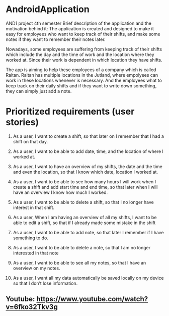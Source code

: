 # AndroidApplication

AND1 project 4th semester Brief description of the application and the motivation behind it:
The application is created and designed to make it easy for employees who want to keep track of their shifts,
and make some notes if they want to remember their notes later.

Nowadays, some employees are suffering from keeping track of their shifts which include the day and the time of work and the location where they worked at.
Since their work is dependent in which location they have shifts.

The app is aiming to help these employees of a company which is called Raitan. Raitan has multiple locations in the Jutland, where empolyees can work in these locations whenever is necessary. And the employees what to keep track on their daily shifts and if they want to write down something, they can simply just add a note.



# Prioritized requirements (user stories)



1.	As a user, I want to create a shift, so that later on I remember that I had a shift on that day.

2.	As a user, I want to be able to add date, time, and the location of where I worked at. 

3.	As a user, I want to have an overview of my shifts, the date and the time and even the location, so that I know which date, location I worked at.

4.	As a user, I want to be able to see how many hours I will work when I create a shift and add start time and end time, so that later when I will have an overview I know how much I worked.
5.	As a user, I want to be able to delete a shift, so that I no longer have interest in that shift.
 
6.	As a user, When I am having an overview of all my shifts, I want to be able to edit a shift, so that if I already made some mistake in the shift
 	
7.	As a user, I want to be able to add note, so that later I remember if I have something to do.

8.	As a user, I want to be able to delete a note, so that I am no longer interested in that note

9.	As a user, I want to be able to see all my notes, so that I have an overview on my notes.

10.	As a user, I want all my data automatically be saved locally on my device so that I don’t lose information.



## Youtube: https://www.youtube.com/watch?v=6fko32Tkv3g


